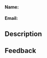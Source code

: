 #### Name: <Full Name>
#### Email: <email>

## Description
<!---
Please include a summary of the changes 
-->

## Feedback
<!---
Optionally you can include challenge feedback
-->
